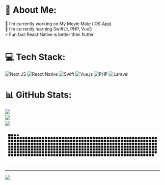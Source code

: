 # 💫 About Me:
🔭 I’m currently working on My Movie Mate (iOS App)<br>🌱 I’m currently learning SwiftUi, PHP, Vue3<br>⚡ Fun fact React Native is better then flutter



# 💻 Tech Stack:
![Next JS](https://img.shields.io/badge/Next-black?style=for-the-badge&logo=next.js&logoColor=white) ![React Native](https://img.shields.io/badge/react_native-%2320232a.svg?style=for-the-badge&logo=react&logoColor=%2361DAFB) ![Swift](https://img.shields.io/badge/swift-F54A2A?style=for-the-badge&logo=swift&logoColor=white) ![Vue.js](https://img.shields.io/badge/vue.js-%2335495e.svg?style=for-the-badge&logo=vuedotjs&logoColor=%234FC08D) ![PHP](https://img.shields.io/badge/php-%23777BB4.svg?style=for-the-badge&logo=php&logoColor=white) ![Laravel](https://img.shields.io/badge/laravel-%23FF2D20.svg?style=for-the-badge&logo=laravel&logoColor=white)
# 📊 GitHub Stats:
![](https://github-readme-stats.vercel.app/api?username=Pallepadehat&theme=dark&hide_border=false&include_all_commits=true&count_private=true)<br/>
![](https://github-readme-streak-stats.herokuapp.com/?user=Pallepadehat&theme=dark&hide_border=false)<br/>
![](https://github-readme-stats.vercel.app/api/top-langs/?username=Pallepadehat&theme=dark&hide_border=false&include_all_commits=true&count_private=true&layout=compact)

<picture>
  <source media="(prefers-color-scheme: dark)" srcset="https://raw.githubusercontent.com/Pallepadehat/pallepadehat/output/github-snake-dark.svg" />
  <source media="(prefers-color-scheme: light)" srcset="https://raw.githubusercontent.com/Pallepadehat/pallepadehat/output/github-snake.svg" />
  <img alt="github-snake" src="https://raw.githubusercontent.com/Pallepadehat/pallepadehat/output/github-snake.svg" />
</picture>

---
[![](https://visitcount.itsvg.in/api?id=Pallepadehat&icon=0&color=0)](https://visitcount.itsvg.in)
